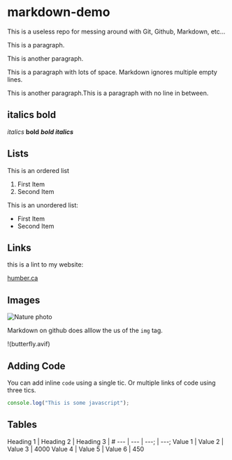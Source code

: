 # markdown-demo

This is a useless repo for messing around with Git, Github, Markdown, etc...

This is a paragraph.

This is another paragraph.

This is a paragraph with lots of space. Markdown ignores multiple empty lines.

This is another paragraph.This is a paragraph with no line in between.

## italics bold 

*italics* **bold** ***bold italics***

## Lists

This is an ordered list

1. First Item
2. Second Item

This is an unordered list:

- First Item
- Second Item

## Links
this is a lint to my website:

[humber.ca](https//humber.ca)

## Images

![Nature photo](https://images.unsplash.com/photo-1501854140801-50d01698950b?ixlib=rb-4.0.3&ixid=MnwxMjA3fDB8MHxwaG90by1wYWdlfHx8fGVufDB8fHx8&auto=format&fit=crop&w=1275&q=80)

Markdown on github does alllow the us of the `img` tag.

!(butterfly.avif)

## Adding Code

You can add inline `code` using a single tic. Or multiple links of code using three tics.

```javascript
console.log("This is some javascript");
```
## Tables

 Heading 1 | Heading 2 | Heading 3 | # 
 --- | --- | ---; | ---; 
 Value 1 | Value 2 | Value 3 | 4000 
 Value 4 | Value 5 | Value 6 | 450 
